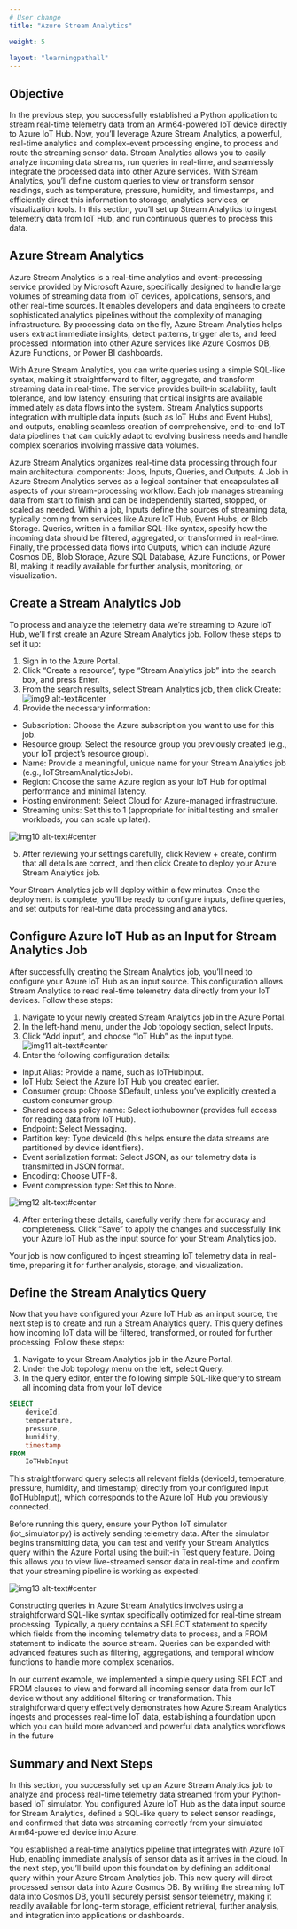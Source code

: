 ```yaml
---
# User change
title: "Azure Stream Analytics"

weight: 5

layout: "learningpathall"
---
```


## Objective
In the previous step, you successfully established a Python application to stream real-time telemetry data from an Arm64-powered IoT device directly to Azure IoT Hub. Now, you’ll leverage Azure Stream Analytics, a powerful, real-time analytics and complex-event processing engine, to process and route the streaming sensor data. Stream Analytics allows you to easily analyze incoming data streams, run queries in real-time, and seamlessly integrate the processed data into other Azure services. With Stream Analytics, you’ll define custom queries to view or transform sensor readings, such as temperature, pressure, humidity, and timestamps, and efficiently direct this information to storage, analytics services, or visualization tools. In this section, you’ll set up Stream Analytics to ingest telemetry data from IoT Hub, and run continuous queries to process this data.

## Azure Stream Analytics
Azure Stream Analytics is a real-time analytics and event-processing service provided by Microsoft Azure, specifically designed to handle large volumes of streaming data from IoT devices, applications, sensors, and other real-time sources. It enables developers and data engineers to create sophisticated analytics pipelines without the complexity of managing infrastructure. By processing data on the fly, Azure Stream Analytics helps users extract immediate insights, detect patterns, trigger alerts, and feed processed information into other Azure services like Azure Cosmos DB, Azure Functions, or Power BI dashboards.

With Azure Stream Analytics, you can write queries using a simple SQL-like syntax, making it straightforward to filter, aggregate, and transform streaming data in real-time. The service provides built-in scalability, fault tolerance, and low latency, ensuring that critical insights are available immediately as data flows into the system. Stream Analytics supports integration with multiple data inputs (such as IoT Hubs and Event Hubs), and outputs, enabling seamless creation of comprehensive, end-to-end IoT data pipelines that can quickly adapt to evolving business needs and handle complex scenarios involving massive data volumes.

Azure Stream Analytics organizes real-time data processing through four main architectural components: Jobs, Inputs, Queries, and Outputs. A Job in Azure Stream Analytics serves as a logical container that encapsulates all aspects of your stream-processing workflow. Each job manages streaming data from start to finish and can be independently started, stopped, or scaled as needed. Within a job, Inputs define the sources of streaming data, typically coming from services like Azure IoT Hub, Event Hubs, or Blob Storage. Queries, written in a familiar SQL-like syntax, specify how the incoming data should be filtered, aggregated, or transformed in real-time. Finally, the processed data flows into Outputs, which can include Azure Cosmos DB, Blob Storage, Azure SQL Database, Azure Functions, or Power BI, making it readily available for further analysis, monitoring, or visualization. 

## Create a Stream Analytics Job
To process and analyze the telemetry data we’re streaming to Azure IoT Hub, we’ll first create an Azure Stream Analytics job. Follow these steps to set it up:
1. Sign in to the Azure Portal.
2. Click “Create a resource”, type “Stream Analytics job” into the search box, and press Enter.
3. From the search results, select Stream Analytics job, then click Create:
![img9 alt-text#center](Figures/09.png)
4. Provide the necessary information:
* Subscription: Choose the Azure subscription you want to use for this job.
* Resource group: Select the resource group you previously created (e.g., your IoT project’s resource group).
* Name: Provide a meaningful, unique name for your Stream Analytics job (e.g., IoTStreamAnalyticsJob).
* Region: Choose the same Azure region as your IoT Hub for optimal performance and minimal latency.
* Hosting environment: Select Cloud for Azure-managed infrastructure.
* Streaming units: Set this to 1 (appropriate for initial testing and smaller workloads, you can scale up later).

![img10 alt-text#center](Figures/10.png)

5. After reviewing your settings carefully, click Review + create, confirm that all details are correct, and then click Create to deploy your Azure Stream Analytics job.

Your Stream Analytics job will deploy within a few minutes. Once the deployment is complete, you’ll be ready to configure inputs, define queries, and set outputs for real-time data processing and analytics.

## Configure Azure IoT Hub as an Input for Stream Analytics Job
After successfully creating the Stream Analytics job, you’ll need to configure your Azure IoT Hub as an input source. This configuration allows Stream Analytics to read real-time telemetry data directly from your IoT devices. Follow these steps:
1. Navigate to your newly created Stream Analytics job in the Azure Portal.
2. In the left-hand menu, under the Job topology section, select Inputs.
3. Click “Add input”, and choose “IoT Hub” as the input type.
![img11 alt-text#center](Figures/11.png)
4. Enter the following configuration details:
* Input Alias: Provide a name, such as IoTHubInput.
* IoT Hub: Select the Azure IoT Hub you created earlier.
* Consumer group: Choose $Default, unless you’ve explicitly created a custom consumer group.
* Shared access policy name: Select iothubowner (provides full access for reading data from IoT Hub).
* Endpoint: Select Messaging.
* Partition key: Type deviceId (this helps ensure the data streams are partitioned by device identifiers).
* Event serialization format: Select JSON, as our telemetry data is transmitted in JSON format.
* Encoding: Choose UTF-8.
* Event compression type: Set this to None.

![img12 alt-text#center](Figures/12.png)

4. After entering these details, carefully verify them for accuracy and completeness. Click “Save” to apply the changes and successfully link your Azure IoT Hub as the input source for your Stream Analytics job. 

Your job is now configured to ingest streaming IoT telemetry data in real-time, preparing it for further analysis, storage, and visualization.

## Define the Stream Analytics Query
Now that you have configured your Azure IoT Hub as an input source, the next step is to create and run a Stream Analytics query. This query defines how incoming IoT data will be filtered, transformed, or routed for further processing. Follow these steps:
1. Navigate to your Stream Analytics job in the Azure Portal.
2. Under the Job topology menu on the left, select Query.
3. In the query editor, enter the following simple SQL-like query to stream all incoming data from your IoT device
```SQL
SELECT
    deviceId,
    temperature,
    pressure,
    humidity,
    timestamp
FROM
    IoTHubInput
```

This straightforward query selects all relevant fields (deviceId, temperature, pressure, humidity, and timestamp) directly from your configured input (IoTHubInput), which corresponds to the Azure IoT Hub you previously connected.

Before running this query, ensure your Python IoT simulator (iot_simulator.py) is actively sending telemetry data. After the simulator begins transmitting data, you can test and verify your Stream Analytics query within the Azure Portal using the built-in Test query feature. Doing this allows you to view live-streamed sensor data in real-time and confirm that your streaming pipeline is working as expected:

![img13 alt-text#center](Figures/13.png)

Constructing queries in Azure Stream Analytics involves using a straightforward SQL-like syntax specifically optimized for real-time stream processing. Typically, a query contains a SELECT statement to specify which fields from the incoming telemetry data to process, and a FROM statement to indicate the source stream. Queries can be expanded with advanced features such as filtering, aggregations, and temporal window functions to handle more complex scenarios.

In our current example, we implemented a simple query using SELECT and FROM clauses to view and forward all incoming sensor data from our IoT device without any additional filtering or transformation. This straightforward query effectively demonstrates how Azure Stream Analytics ingests and processes real-time IoT data, establishing a foundation upon which you can build more advanced and powerful data analytics workflows in the future

## Summary and Next Steps
In this section, you successfully set up an Azure Stream Analytics job to analyze and process real-time telemetry data streamed from your Python-based IoT simulator. You configured Azure IoT Hub as the data input source for Stream Analytics, defined a SQL-like query to select sensor readings, and confirmed that data was streaming correctly from your simulated Arm64-powered device into Azure.

You established a real-time analytics pipeline that integrates with Azure IoT Hub, enabling immediate analysis of sensor data as it arrives in the cloud. In the next step, you’ll build upon this foundation by defining an additional query within your Azure Stream Analytics job. This new query will direct processed sensor data into Azure Cosmos DB. By writing the streaming IoT data into Cosmos DB, you’ll securely persist sensor telemetry, making it readily available for long-term storage, efficient retrieval, further analysis, and integration into applications or dashboards.
